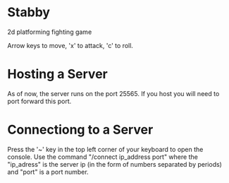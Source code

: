 # Stabby
2d platforming fighting game

Arrow keys to move, 'x' to attack, 'c' to roll.

# Hosting a Server
As of now, the server runs on the port 25565. If you host you will need to port forward this port.

# Connectiong to a Server
Press the '~' key in the top left corner of your keyboard to open the console.
Use the command "/connect ip_address port" where the "ip_adress" is the server ip (in the form of numbers separated by periods) and "port" is a port number.
